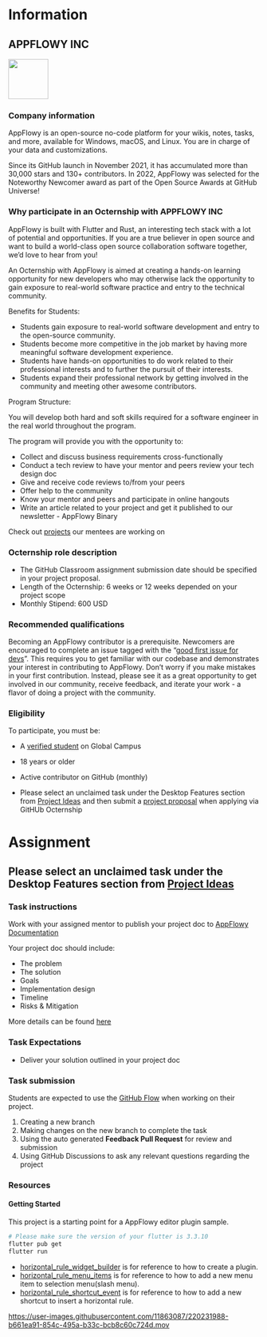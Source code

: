 # Information

## APPFLOWY INC
<img src="https://user-images.githubusercontent.com/12026239/215302596-2b1490a3-0f8f-42e2-808b-a233f4576414.png" width="80"/>

### Company information

AppFlowy is an open-source no-code platform for your wikis, notes, tasks, and more, available for Windows, macOS, and Linux. You are in charge of your data and customizations.

Since its GitHub launch in November 2021, it has accumulated more than 30,000 stars and 130+ contributors. In 2022, AppFlowy was selected for the Noteworthy Newcomer award as part of the Open Source Awards at GitHub Universe!

### Why participate in an Octernship with APPFLOWY INC

AppFlowy is built with Flutter and Rust, an interesting tech stack with a lot of potential and opportunities. If you are a true believer in open source and want to build a world-class open source collaboration software together, we’d love to hear from you!

An Octernship with AppFlowy is aimed at creating a hands-on learning opportunity for new developers who may otherwise lack the opportunity to gain exposure to real-world software practice and entry to the technical community.

Benefits for Students:
- Students gain exposure to real-world software development and entry to the open-source community.
- Students become more competitive in the job market by having more meaningful software development experience.
- Students have hands-on opportunities to do work related to their professional interests and to further the pursuit of their interests.
- Students expand their professional network by getting involved in the community and meeting other awesome contributors.

Program Structure:

You will develop both hard and soft skills required for a software engineer in the real world throughout the program.

The program will provide you with the opportunity to:
- Collect and discuss business requirements cross-functionally
- Conduct a tech review to have your mentor and peers review your tech design doc
- Give and receive code reviews to/from your peers
- Offer help to the community
- Know your mentor and peers and participate in online hangouts
- Write an article related to your project and get it published to our newsletter - AppFlowy Binary

Check out [projects](https://appflowy.gitbook.io/docs/essential-documentation/contribute-to-appflowy/appflowy-mentorship-program/mentorship-2022) our mentees are working on

### Octernship role description

- The GitHub Classroom assignment submission date should be specified in your project proposal.
- Length of the Octernship: 6 weeks or 12 weeks depended on your project scope
- Monthly Stipend: 600 USD

### Recommended qualifications

Becoming an AppFlowy contributor is a prerequisite. Newcomers are encouraged to complete an issue tagged with the “[good first issue for devs](https://github.com/AppFlowy-IO/AppFlowy/labels/good%20first%20issue%20for%20devs)”. This requires you to get familiar with our codebase and demonstrates your interest in contributing to AppFlowy. Don’t worry if you make mistakes in your first contribution. Instead, please see it as a great opportunity to get involved in our community, receive feedback, and iterate your work - a flavor of doing a project with the community.

### Eligibility

To participate, you must be:

* A [verified student](https://education.github.com/discount_requests/pack_application) on Global Campus

* 18 years or older

* Active contributor on GitHub (monthly)

* Please select an unclaimed task under the Desktop Features section from [Project Ideas](https://appflowy.gitbook.io/docs/essential-documentation/contribute-to-appflowy/appflowy-mentorship-program/mentorship-2022/project-ideas) and then submit a [project proposal](https://github.com/AppFlowy-GitHub-Octernship/project-template-repo/blob/main/project-proposal.md) when applying via GitHUb Octernship

# Assignment

## Please select an unclaimed task under the Desktop Features section from [Project Ideas](https://appflowy.gitbook.io/docs/essential-documentation/contribute-to-appflowy/appflowy-mentorship-program/mentorship-2022/project-ideas)

### Task instructions

Work with your assigned mentor to publish your project doc to [AppFlowy Documentation](https://appflowy.gitbook.io/docs/essential-documentation/readme)

Your project doc should include:
- The problem
- The solution
- Goals
- Implementation design
- Timeline
- Risks & Mitigation

More details can be found [here](https://appflowy.gitbook.io/docs/essential-documentation/contribute-to-appflowy/appflowy-mentorship-program/proposal-template)

### Task Expectations

- Deliver your solution outlined in your project doc

### Task submission

Students are expected to use the [GitHub Flow](https://docs.github.com/en/get-started/quickstart/github-flow) when working on their project.

1. Creating a new branch
2. Making changes on the new branch to complete the task
3. Using the auto generated **Feedback Pull Request** for review and submission
4. Using GitHub Discussions to ask any relevant questions regarding the project

### Resources

#### Getting Started

This project is a starting point for a AppFlowy editor plugin sample.

```bash
# Please make sure the version of your flutter is 3.3.10
flutter pub get
flutter run
```

* [horizontal_rule_widget_builder](./lib/plugins/horizontal_rule_widget_builder.dart) is for reference to how to create a plugin.
* [horizontal_rule_menu_items](./lib/selection_menu_items/horizaontal_rult_menu_item.dart) is for reference to how to add a new menu item to selection menu(slash menu).
* [horizontal_rule_shortcut_event](./lib/shortcut_events/horizaontal_rule_shortcut_event.dart) is for reference to how to add a new shortcut to insert a horizontal rule.


https://user-images.githubusercontent.com/11863087/220231988-b661ea91-854c-495a-b33c-bcb8c60c724d.mov



